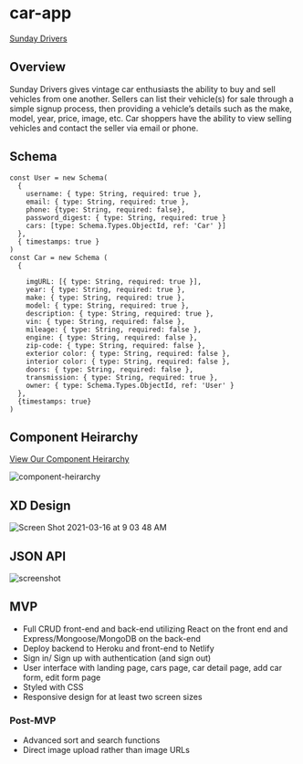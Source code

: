 # car-app
[Sunday Drivers](https://sundaydriver.netlify.app/)

## Overview
Sunday Drivers gives vintage car enthusiasts the ability to buy and sell vehicles from one another. Sellers can list their vehicle(s) for sale through a simple signup process, then providing a vehicle’s details such as the make, model, year, price, image, etc. Car shoppers have the ability to view selling vehicles and contact the seller via email or phone. 

## Schema

```
const User = new Schema(
  {
    username: { type: String, required: true },
    email: { type: String, required: true },
    phone: {type: String, required: false},
    password_digest: { type: String, required: true }
    cars: [type: Schema.Types.ObjectId, ref: 'Car' }]
  },
  { timestamps: true }
)
const Car = new Schema (
  {

    imgURL: [{ type: String, required: true }], 
    year: { type: String, required: true },
    make: { type: String, required: true },
    model: { type: String, required: true },
    description: { type: String, required: true },
    vin: { type: String, required: false },
    mileage: { type: String, required: false },
    engine: { type: String, required: false },
    zip-code: { type: String, required: false },
    exterior color: { type: String, required: false },
    interior color: { type: String, required: false },
    doors: { type: String, required: false },
    transmission: { type: String, required: true },
    owner: { type: Schema.Types.ObjectId, ref: 'User' }
  },
  {timestamps: true}
)

```

## Component Heirarchy

[View Our Component Heirarchy](https://whimsical.com/sunday-drivers-FFbtYjfqVSFwRN7yiLmyeS)

![component-heirarchy](https://i.imgur.com/oWCkug6.png)
## XD Design
![Screen Shot 2021-03-16 at 9 03 48 AM](https://user-images.githubusercontent.com/57376725/111322173-a20c4080-8636-11eb-8a21-d6463556d4f8.png)

## JSON API
![screenshot](https://www.screencast.com/t/8SCdRGUYGJf8)

## MVP
* Full CRUD front-end and back-end utilizing React on the front end and Express/Mongoose/MongoDB on the back-end
* Deploy backend to Heroku and front-end to Netlify
* Sign in/ Sign up with authentication (and sign out)
* User interface with landing page, cars page, car detail page, add car form, edit form page
* Styled with CSS 
* Responsive design for at least two screen sizes
### Post-MVP
* Advanced sort and search functions
* Direct image upload rather than image URLs
